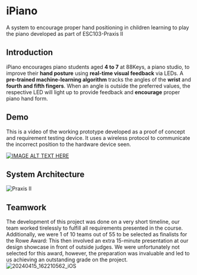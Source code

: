 # iPiano
A system to encourage proper hand positioning in children learning to play the piano developed as part of ESC103-Praxis II
## Introduction
iPiano encourages piano students aged **4 to 7** at 88Keys, a piano studio, to improve their **hand posture** using **real-time visual feedback** via LEDs. A **pre-trained machine-learning algorithm** tracks the angles of the **wrist** and **fourth and fifth fingers**. When an angle is outside the preferred values, the respective LED will light up to provide feedback and **encourage** proper piano hand form.    
## Demo 
This is a video of the working prototype developed as a proof of concept and requirement testing device. It uses a wireless protocol to communicate the incorrect position to the hardware device seen.

[![IMAGE ALT TEXT HERE](https://img.youtube.com/vi/MHM0TLbRxfg/0.jpg)](https://www.youtube.com/watch?v=MHM0TLbRxfg)
## System Architecture 
![Praxis II](https://github.com/user-attachments/assets/ce578f29-c58d-4c81-9621-ef1143717a2d)
## Teamwork
The development of this project was done on a very short timeline, our team worked tirelessly to fulfill all requirements presented in the course. Additionally, we were 1 of 10 teams out of 55 to be selected as finalists for the Rowe Award: This then involved an extra 15-minute presentation at our design showcase in front of outside judges. We were unfortunately not selected for this award, however, the preparation was invaluable and led to us achieving an outstanding grade on the project.  
![20240415_162210562_iOS](https://github.com/user-attachments/assets/5bec8eda-c883-4c1d-9191-e7b16268b1cc)
